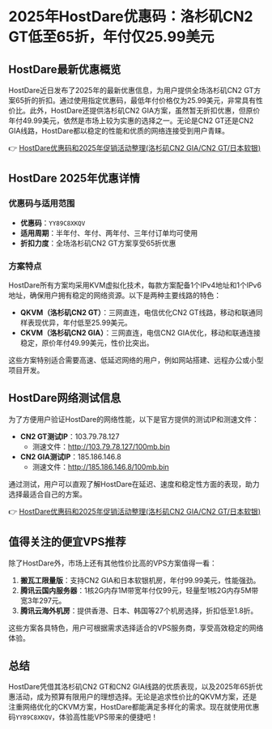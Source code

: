 # 2025年HostDare优惠码：洛杉矶CN2 GT低至65折，年付仅25.99美元

## HostDare最新优惠概览

HostDare近日发布了2025年的最新优惠信息，为用户提供全场洛杉矶CN2 GT方案65折的折扣。通过使用指定优惠码，最低年付价格仅为25.99美元，非常具有性价比。此外，HostDare还提供洛杉矶CN2 GIA方案，虽然暂无折扣优惠，但原价年付49.99美元，依然是市场上较为实惠的选择之一。无论是CN2 GT还是CN2 GIA线路，HostDare都以稳定的性能和优质的网络连接受到用户青睐。

👉 [HostDare优惠码和2025年促销活动整理(洛杉矶CN2 GIA/CN2 GT/日本软银)](https://bit.ly/hostdare)

## HostDare 2025年优惠详情

### 优惠码与适用范围
- **优惠码**：`YY89C8XKQV`  
- **适用周期**：半年付、年付、两年付、三年付订单均可使用  
- **折扣力度**：全场洛杉矶CN2 GT方案享受65折优惠  

### 方案特点
HostDare所有方案均采用KVM虚拟化技术，每款方案配备1个IPv4地址和1个IPv6地址，确保用户拥有稳定的网络资源。以下是两种主要线路的特色：
- **QKVM（洛杉矶CN2 GT）**：三网直连，电信优化CN2 GT线路，移动和联通同样表现优异，年付低至25.99美元。
- **CKVM（洛杉矶CN2 GIA）**：三网直连，电信CN2 GIA优化，移动和联通连接稳定，原价年付49.99美元，性价比突出。

这些方案特别适合需要高速、低延迟网络的用户，例如网站搭建、远程办公或小型项目开发。

## HostDare网络测试信息

为了方便用户验证HostDare的网络性能，以下是官方提供的测试IP和测速文件：
- **CN2 GT测试IP**：103.79.78.127  
  - 测速文件：http://103.79.78.127/100mb.bin  
- **CN2 GIA测试IP**：185.186.146.8  
  - 测速文件：http://185.186.146.8/100mb.bin  

通过测试，用户可以直观了解HostDare在延迟、速度和稳定性方面的表现，助力选择最适合自己的方案。

👉 [HostDare优惠码和2025年促销活动整理(洛杉矶CN2 GIA/CN2 GT/日本软银)](https://bit.ly/hostdare)

## 值得关注的便宜VPS推荐

除了HostDare外，市场上还有其他性价比高的VPS方案值得一看：
1. **搬瓦工限量版**：支持CN2 GIA和日本软银机房，年付99.99美元，性能强劲。
2. **腾讯云国内服务器**：1核2G内存1M带宽年付仅99元，轻量型1核2G内存5M带宽3年297元。
3. **腾讯云海外机房**：提供香港、日本、韩国等27个机房选择，折扣低至1.8折。

这些方案各具特色，用户可根据需求选择适合的VPS服务商，享受高效稳定的网络体验。

## 总结

HostDare凭借其洛杉矶CN2 GT和CN2 GIA线路的优质表现，以及2025年65折优惠活动，成为预算有限用户的理想选择。无论是追求性价比的QKVM方案，还是注重网络优化的CKVM方案，HostDare都能满足多样化的需求。现在就使用优惠码`YY89C8XKQV`，体验高性能VPS带来的便捷吧！